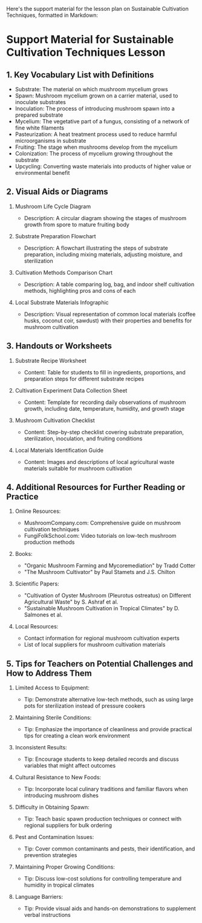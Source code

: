 Here's the support material for the lesson plan on Sustainable Cultivation Techniques, formatted in Markdown:

# Support Material for Sustainable Cultivation Techniques Lesson

## 1. Key Vocabulary List with Definitions

- Substrate: The material on which mushroom mycelium grows
- Spawn: Mushroom mycelium grown on a carrier material, used to inoculate substrates
- Inoculation: The process of introducing mushroom spawn into a prepared substrate
- Mycelium: The vegetative part of a fungus, consisting of a network of fine white filaments
- Pasteurization: A heat treatment process used to reduce harmful microorganisms in substrate
- Fruiting: The stage when mushrooms develop from the mycelium
- Colonization: The process of mycelium growing throughout the substrate
- Upcycling: Converting waste materials into products of higher value or environmental benefit

## 2. Visual Aids or Diagrams

1. Mushroom Life Cycle Diagram
   - Description: A circular diagram showing the stages of mushroom growth from spore to mature fruiting body

2. Substrate Preparation Flowchart
   - Description: A flowchart illustrating the steps of substrate preparation, including mixing materials, adjusting moisture, and sterilization

3. Cultivation Methods Comparison Chart
   - Description: A table comparing log, bag, and indoor shelf cultivation methods, highlighting pros and cons of each

4. Local Substrate Materials Infographic
   - Description: Visual representation of common local materials (coffee husks, coconut coir, sawdust) with their properties and benefits for mushroom cultivation

## 3. Handouts or Worksheets

1. Substrate Recipe Worksheet
   - Content: Table for students to fill in ingredients, proportions, and preparation steps for different substrate recipes

2. Cultivation Experiment Data Collection Sheet
   - Content: Template for recording daily observations of mushroom growth, including date, temperature, humidity, and growth stage

3. Mushroom Cultivation Checklist
   - Content: Step-by-step checklist covering substrate preparation, sterilization, inoculation, and fruiting conditions

4. Local Materials Identification Guide
   - Content: Images and descriptions of local agricultural waste materials suitable for mushroom cultivation

## 4. Additional Resources for Further Reading or Practice

1. Online Resources:
   - MushroomCompany.com: Comprehensive guide on mushroom cultivation techniques
   - FungiFolkSchool.com: Video tutorials on low-tech mushroom production methods

2. Books:
   - "Organic Mushroom Farming and Mycoremediation" by Tradd Cotter
   - "The Mushroom Cultivator" by Paul Stamets and J.S. Chilton

3. Scientific Papers:
   - "Cultivation of Oyster Mushroom (Pleurotus ostreatus) on Different Agricultural Waste" by S. Ashraf et al.
   - "Sustainable Mushroom Cultivation in Tropical Climates" by D. Salmones et al.

4. Local Resources:
   - Contact information for regional mushroom cultivation experts
   - List of local suppliers for mushroom cultivation materials

## 5. Tips for Teachers on Potential Challenges and How to Address Them

1. Limited Access to Equipment:
   - Tip: Demonstrate alternative low-tech methods, such as using large pots for sterilization instead of pressure cookers

2. Maintaining Sterile Conditions:
   - Tip: Emphasize the importance of cleanliness and provide practical tips for creating a clean work environment

3. Inconsistent Results:
   - Tip: Encourage students to keep detailed records and discuss variables that might affect outcomes

4. Cultural Resistance to New Foods:
   - Tip: Incorporate local culinary traditions and familiar flavors when introducing mushroom dishes

5. Difficulty in Obtaining Spawn:
   - Tip: Teach basic spawn production techniques or connect with regional suppliers for bulk ordering

6. Pest and Contamination Issues:
   - Tip: Cover common contaminants and pests, their identification, and prevention strategies

7. Maintaining Proper Growing Conditions:
   - Tip: Discuss low-cost solutions for controlling temperature and humidity in tropical climates

8. Language Barriers:
   - Tip: Provide visual aids and hands-on demonstrations to supplement verbal instructions